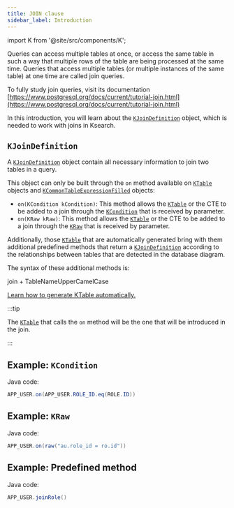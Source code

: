 ```yaml
---
title: JOIN clause
sidebar_label: Introduction
---
```


import K from '@site/src/components/K';

Queries can access multiple tables at once, or access the same table in such a way that multiple rows of the table are being processed at the same time. Queries that access multiple tables (or multiple instances of the same table) at one time are called join queries.

To fully study join queries, visit its documentation [https://www.postgresql.org/docs/current/tutorial-join.html](https://www.postgresql.org/docs/current/tutorial-join.html)

In this introduction, you will learn about the [`KJoinDefinition`](/docs/select-statement/join/introduction#kjoindefinition) object, which is needed to work with joins in Ksearch.

## `KJoinDefinition`

A [`KJoinDefinition`](/docs/select-statement/join/introduction#kjoindefinition) object contain all necessary information to join two tables in a query.

This object can only be built through the `on` method available on [`KTable`](/docs/select-statement/from/introduction#ktable-types) objects and [`KCommonTableExpressionFilled`](/docs/misc/cte) objects:

- `on(KCondition kCondition)`: This method allows the [`KTable`](/docs/select-statement/from/introduction#ktable-types) or the CTE to be added to a join through the [`KCondition`](/docs/misc/kcondition/introduction) that is received by parameter.
- `on(KRaw kRaw)`: This method allows the [`KTable`](/docs/select-statement/from/introduction#ktable-types) or the CTE to be added to a join through the [`KRaw`](/docs/misc/select-list-values#7-kraw) that is received by parameter.

Additionally, those [`KTable`](/docs/select-statement/from/introduction#ktable-types) that are automatically generated bring with them additional predefined methods that return a [`KJoinDefinition`](/docs/select-statement/join/introduction#kjoindefinition) according to the relationships between tables that are detected in the database diagram.

The syntax of these additional methods is:

<p class="text--center">
  join + TableNameUpperCamelCase
</p>

[Learn how to generate KTable automatically.](/docs/data-manipulation/introduction)

:::tip

The [`KTable`](/docs/select-statement/from/introduction#ktable-types) that calls the `on` method will be the one that will be introduced in the join.

:::

## Example: `KCondition`

Java code:

```java
APP_USER.on(APP_USER.ROLE_ID.eq(ROLE.ID))
```

## Example: `KRaw`

Java code:

```java
APP_USER.on(raw("au.role_id = ro.id"))
```

## Example: Predefined method

Java code:

```java
APP_USER.joinRole()
```
